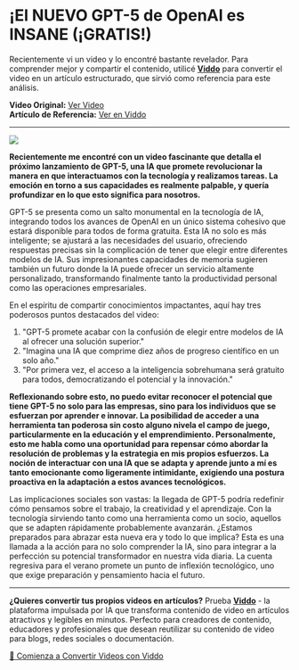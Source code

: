 # ¡El NUEVO GPT-5 de OpenAI es INSANE (¡GRATIS!)

Recientemente vi un video y lo encontré bastante revelador. Para comprender mejor y compartir el contenido, utilicé **[Viddo](https://viddo.pro/)** para convertir el video en un artículo estructurado, que sirvió como referencia para este análisis.

**Video Original:** [Ver Video](https://www.youtube.com/watch?v=rYpN4FArM4M)  
**Artículo de Referencia:** [Ver en Viddo](https://viddo.pro/zh/video-result/2773550e-ffda-4496-acc2-6facc3c13e94)

---

![](https://img.youtube.com/vi/rYpN4FArM4M/0.jpg)

**Recientemente me encontré con un video fascinante que detalla el próximo lanzamiento de GPT-5, una IA que promete revolucionar la manera en que interactuamos con la tecnología y realizamos tareas. La emoción en torno a sus capacidades es realmente palpable, y quería profundizar en lo que esto significa para nosotros.**

GPT-5 se presenta como un salto monumental en la tecnología de IA, integrando todos los avances de OpenAI en un único sistema cohesivo que estará disponible para todos de forma gratuita. Esta IA no solo es más inteligente; se ajustará a las necesidades del usuario, ofreciendo respuestas precisas sin la complicación de tener que elegir entre diferentes modelos de IA. Sus impresionantes capacidades de memoria sugieren también un futuro donde la IA puede ofrecer un servicio altamente personalizado, transformando finalmente tanto la productividad personal como las operaciones empresariales.

En el espíritu de compartir conocimientos impactantes, aquí hay tres poderosos puntos destacados del video:  
1. "GPT-5 promete acabar con la confusión de elegir entre modelos de IA al ofrecer una solución superior."  
2. "Imagina una IA que comprime diez años de progreso científico en un solo año."  
3. "Por primera vez, el acceso a la inteligencia sobrehumana será gratuito para todos, democratizando el potencial y la innovación."

**Reflexionando sobre esto, no puedo evitar reconocer el potencial que tiene GPT-5 no solo para las empresas, sino para los individuos que se esfuerzan por aprender e innovar. La posibilidad de acceder a una herramienta tan poderosa sin costo alguno nivela el campo de juego, particularmente en la educación y el emprendimiento. Personalmente, esto me habla como una oportunidad para repensar cómo abordar la resolución de problemas y la estrategia en mis propios esfuerzos. La noción de interactuar con una IA que se adapta y aprende junto a mí es tanto emocionante como ligeramente intimidante, exigiendo una postura proactiva en la adaptación a estos avances tecnológicos.**

Las implicaciones sociales son vastas: la llegada de GPT-5 podría redefinir cómo pensamos sobre el trabajo, la creatividad y el aprendizaje. Con la tecnología sirviendo tanto como una herramienta como un socio, aquellos que se adapten rápidamente probablemente avanzarán. ¿Estamos preparados para abrazar esta nueva era y todo lo que implica? Esta es una llamada a la acción para no solo comprender la IA, sino para integrar a la perfección su potencial transformador en nuestra vida diaria. La cuenta regresiva para el verano promete un punto de inflexión tecnológico, uno que exige preparación y pensamiento hacia el futuro.

---

**¿Quieres convertir tus propios videos en artículos?** Prueba **[Viddo](https://viddo.pro/)** - la plataforma impulsada por IA que transforma contenido de video en artículos atractivos y legibles en minutos. Perfecto para creadores de contenido, educadores y profesionales que desean reutilizar su contenido de video para blogs, redes sociales o documentación.

[🚀 Comienza a Convertir Videos con Viddo](https://viddo.pro/)